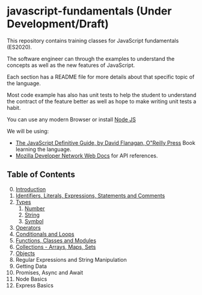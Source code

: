 # javascript-fundamentals (Under Development/Draft)

This repository contains training classes for JavaScript fundamentals (ES2020).

The software engineer can through the examples to understand the concepts as well as the new features of JavaScript.

Each section has a README file for more details about that specific topic of the language.

Most code example has also has unit tests to help the student to understand the contract of the feature better as well as hope to make writing unit tests a habit.

You can use any modern Browser or install [Node JS](https://nodejs.org)

We will be using:
- [The JavaScript Definitive Guide, by David Flanagan, O"Reilly Press](https://www.oreilly.com/library/view/javascript-the-definitive/9781491952016/) Book learning the language.
- [Mozilla Developer Network Web Docs](https://developer.mozilla.org/en-US/docs/Web/JavaScript) for API references.

## Table of Contents
0. [Introduction](00-introduction/README.md)
1. [Identifiers, Literals, Expressions, Statements and Comments](01-identifiers-literals-expressions-statements-and-comments/README.md)
2. [Types](02-types/README.md)
   1. [Number](02-types/Number.md)
   2. [String](02-types/String.md)
   3. [Symbol](02-types/Symbol.md)
3. [Operators](03-operators/README.md)
4. [Conditionals and Loops](04-conditionals-loops/README.md)
5. [Functions, Classes and Modules](05-functions-classes-modules/README.md)
6. [Collections - Arrays, Maps, Sets](06-collections-arrays-maps-sets/README.md)
7. [Objects](07-objects/README.md)
8. Regular Expressions and String Manipulation
9. Getting Data
10. Promises, Async and Await
11. Node Basics
12. Express Basics
